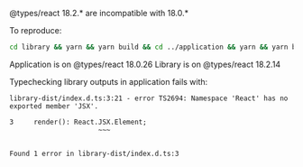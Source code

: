 @types/react 18.2.* are incompatible with 18.0.*

To reproduce:

```sh
cd library && yarn && yarn build && cd ../application && yarn && yarn build
```

Application is on @types/react 18.0.26 
Library is on @types/react 18.2.14

Typechecking library outputs in application fails with:

```
library-dist/index.d.ts:3:21 - error TS2694: Namespace 'React' has no exported member 'JSX'.

3     render(): React.JSX.Element;
                      ~~~


Found 1 error in library-dist/index.d.ts:3
```